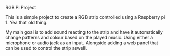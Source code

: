 RGB Pi Project


This is a simple project to create a RGB strip controlled using a Raspberry pi 1. Yea that old thing.

My main goal is to add sound reacting to the strip and have it automatically change patterns and colour based on the played music. Using either a microphone or audio jack as an input. 
Alongside adding a web panel that can be used to control the strip aswell.
